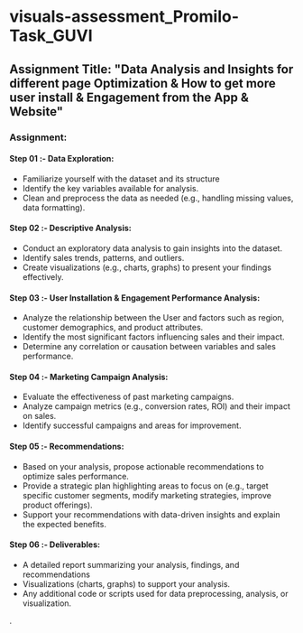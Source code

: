 # visuals-assessment_Promilo-Task_GUVI

## Assignment Title: "Data Analysis and Insights for different page Optimization & How to get more user install & Engagement from the App & Website"

### Assignment:

#### Step 01 :- Data Exploration:
- Familiarize yourself with the dataset and its structure
- Identify the key variables available for analysis.
- Clean and preprocess the data as needed (e.g., handling missing values, data formatting).

#### Step 02 :- Descriptive Analysis:
- Conduct an exploratory data analysis to gain insights into the dataset.
- Identify sales trends, patterns, and outliers.
- Create visualizations (e.g., charts, graphs) to present your findings effectively.

#### Step 03 :- User Installation & Engagement Performance Analysis:
- Analyze the relationship between the User and factors such as region, customer demographics, and product attributes.
- Identify the most significant factors influencing sales and their impact.
- Determine any correlation or causation between variables and sales performance.

#### Step 04 :- Marketing Campaign Analysis:
- Evaluate the effectiveness of past marketing campaigns.
- Analyze campaign metrics (e.g., conversion rates, ROI) and their impact on sales.
- Identify successful campaigns and areas for improvement.

#### Step 05 :- Recommendations:
- Based on your analysis, propose actionable recommendations to optimize sales performance.
- Provide a strategic plan highlighting areas to focus on (e.g., target specific customer segments, modify marketing strategies, improve product offerings).
- Support your recommendations with data-driven insights and explain the expected benefits.

#### Step 06 :- Deliverables:
- A detailed report summarizing your analysis, findings, and recommendations
- Visualizations (charts, graphs) to support your analysis.
- Any additional code or scripts used for data preprocessing, analysis, or visualization.

.
